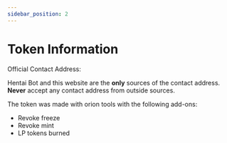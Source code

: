 ```yaml
---
sidebar_position: 2
---
```


# Token Information

Official Contact Address:

Hentai Bot and this website are the **only** sources of the contact address. **Never** accept any contact address from outside sources.

The token was made with orion tools with the following add-ons:
* Revoke freeze
* Revoke mint
* LP tokens burned
